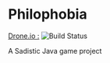 # Philophobia

[Drone.io :](https://drone.io/github.com/minijackson/Philophobia/latest) ![Build Status](https://drone.io/github.com/minijackson/Philophobia/status.png)

A Sadistic Java game project
